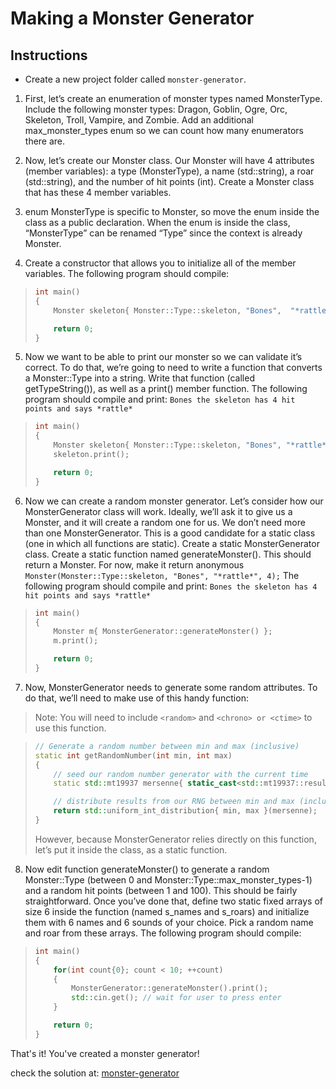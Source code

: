 # Making a Monster Generator

## Instructions

- Create a new project folder called `monster-generator`.

1. First, let’s create an enumeration of monster types named MonsterType. Include the following monster types: Dragon, Goblin, Ogre, Orc, Skeleton, Troll, Vampire, and Zombie. Add an additional max_monster_types enum so we can count how many enumerators there are.
2. Now, let’s create our Monster class. Our Monster will have 4 attributes (member variables): a type (MonsterType), a name (std::string), a roar (std::string), and the number of hit points (int). Create a Monster class that has these 4 member variables.
3. enum MonsterType is specific to Monster, so move the enum inside the class as a public declaration. When the enum is inside the class, “MonsterType” can be renamed “Type” since the context is already Monster.

4. Create a constructor that allows you to initialize all of the member variables. The following program should compile:

> ```cpp
> int main()
> {
>     Monster skeleton{ Monster::Type::skeleton, "Bones",  "*rattle*", 4 };
>
>     return 0;
> }
> ```

5. Now we want to be able to print our monster so we can validate it’s correct. To do that, we’re going to need to write a function that converts a Monster::Type into a string. Write that function (called getTypeString()), as well as a print() member function. The following program should compile and print: `Bones the skeleton has 4 hit points and says *rattle*`

> ```cpp
> int main()
> {
>     Monster skeleton{ Monster::Type::skeleton, "Bones", "*rattle*", 4 };
>     skeleton.print();
>
>     return 0;
> }
> ```

6. Now we can create a random monster generator. Let’s consider how our MonsterGenerator class will work. Ideally, we’ll ask it to give us a Monster, and it will create a random one for us. We don’t need more than one MonsterGenerator. This is a good candidate for a static class (one in which all functions are static). Create a static MonsterGenerator class. Create a static function named generateMonster(). This should return a Monster. For now, make it return anonymous `Monster(Monster::Type::skeleton, "Bones", "*rattle*", 4);` The following program should compile and print: `Bones the skeleton has 4 hit points and says *rattle*`

> ```cpp
> int main()
> {
>     Monster m{ MonsterGenerator::generateMonster() };
>     m.print();
>
>     return 0;
> }
> ```

7. Now, MonsterGenerator needs to generate some random attributes. To do that, we’ll need to make use of this handy function:

> Note: You will need to include `<random>` and `<chrono> or <ctime>` to use this function.

> ```cpp
> // Generate a random number between min and max (inclusive)
> static int getRandomNumber(int min, int max)
> {
>     // seed our random number generator with the current time
>     static std::mt19937 mersenne{ static_cast<std::mt19937::result_type>(std::time(nullptr)) };
>
>     // distribute results from our RNG between min and max (inclusive)
>     return std::uniform_int_distribution{ min, max }(mersenne);
> }
> ```
>
> However, because MonsterGenerator relies directly on this function, let’s put it inside the class, as a static function.

8. Now edit function generateMonster() to generate a random Monster::Type (between 0 and Monster::Type::max_monster_types-1) and a random hit points (between 1 and 100). This should be fairly straightforward. Once you’ve done that, define two static fixed arrays of size 6 inside the function (named s_names and s_roars) and initialize them with 6 names and 6 sounds of your choice. Pick a random name and roar from these arrays. The following program should compile:

> ```cpp
> int main()
> {
>     for(int count{0}; count < 10; ++count)
>     {
>         MonsterGenerator::generateMonster().print();
>         std::cin.get(); // wait for user to press enter
>     }
>
>     return 0;
> }
> ```

That's it! You've created a monster generator!

check the solution at: [monster-generator](monster-generator/)
